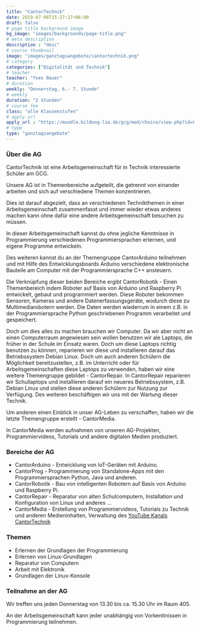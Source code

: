 ```yaml
---
title: "CantorTechnik"
date: 2019-07-06T15:27:17+06:00
draft: false
# page title background image
bg_image: "images/backgrounds/page-title.png"
# meta description
description : "desc"
# course thumbnail
image: "images/ganztagsangebote/cantortechnik.png"
# category
categories: ["Digitalität und Technik"]
# teacher
teacher: "Yves Bauer"
# duration
weekly: "Donnerstag, 6.- 7. Stunde"
# weekly
duration: "2 Stunden"
# course fee
class: "alle Klassenstufen"
# apply url
apply_url : "https://moodle.bildung-lsa.de/gcg/mod/choice/view.php?id=828"
# type
type: "ganztagsangebote"
---
```



### Über die AG

CantorTechnik ist eine Arbeitsgemeinschaft für in Technik interessierte Schüler am GCG.

Unsere AG ist in Themenbereiche aufgeteilt, die getrennt von einander arbeiten und sich auf verschiedene Themen konzentrieren.

Dies ist darauf abgezielt, dass an verschiedenen Technikthemen in einer Arbeitsgemeinschaft zusammenfasst und immer wieder etwas anderes machen kann ohne dafür eine andere Arbeitsgemeinschaft besuchen zu müssen.

In dieser Arbeitsgemeinschaft kannst du ohne jegliche Kenntnisse in Programmierung verschiedenen Programmiersprachen erlernen, und eigene Programme entwickeln.

Des weiteren kannst du an der Themengruppe CantorArduino teilnehmen und mit Hilfe des Entwicklungsboards Arduino verschiedene elektronische Bauteile am Computer mit der Programmiersprache C++ ansteuern.

Die Verknüpfung dieser beiden Bereiche ergibt CantorRobotik - Einen Themenbereich indem Roboter auf Basis von Arduino und Raspberry Pi entwickelt, gebaut und programmiert werden. Diese Roboter bekommen Sensoren, Kameras und andere Datenerfassungsgeräte, wodurch diese zu Multimediarobotern werden. Die Daten werden wiederrum in einem z.B. in der Programmiersprache Python geschriebenen Programm verarbeitet und gespeichert.

Doch um dies alles zu machen brauchen wir Computer. Da wir aber nicht an einen Computerraum angewiesen sein wollen benutzen wir ale Laptops, die früher in der Schule im Einsatz waren. Doch um diese Laptops richtig benutzen zu können, reparieren wir diese und installieren darauf das Betriebssystem Debian Linux. Doch um auch anderen Schülern die Möglichkeit bereitzustellen, z.B. im Unterricht oder für Arbeitsgemeinschaften diese Laptops zu verwenden, haben wir eine weitere Themengruppe gebildet - CantorRepair. In CantorRepair reparieren wir Schullaptops und installieren darauf ein neueres Betriebssystem, z.B. Debian Linux und stellen diese anderen Schülern zur Nutzung zur Verfügung. Des weiteren beschäftigen wir uns mit der Wartung dieser Technik.

Um anderen einen Einblick in unser AG-Leben zu verschaffen, haben wir die letzte Themengruppe erstellt - CantorMedia.

In CantorMedia werden aufnahmen von unseren AG-Projekten, Programmiervideos, Tutorials und andere digitalen Medien produziert.   

### Bereiche der AG

* CantorArduino - Entwicklung von IoT-Geräten mit Arduino.
* CantorProg - Programmierung von Standalone-Apps mit den Programmiersprachen Python, Java und anderen.
* CantorRobotik - Bau von intelligenten Robotern auf Basis von Arduino und Raspberry Pi.
* CantorRepair - Reparatur von alten Schulcomputern, Installation und Konfiguration von Linux und anderes ...
* CantorMedia - Erstellung von Programmiervideos, Tutorials zu Technik und anderen Medieninhalten, Verwaltung des [YouTube Kanals CantorTechnik](https://www.youtube.com/channel/UCFCJdxg2D9RXH0qjZ8MMw1g)


### Themen

* Erlernen der Grundlagen der Programmierung
* Erlernen von Linux-Grundlagen
* Reparatur von Computern
* Arbeit mit Elektronik
* Grundlagen der Linux-Konsole


### Teilnahme an der AG

Wir treffen uns jeden Donnerstag von 13.30 bis ca. 15.30 Uhr im Raum 405.

An der Arbeitsgemeinschaft kann jeder unabhängig von Vorkentinissen in Programmierung teilnehmen.
